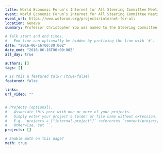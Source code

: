 ```yaml
---
title: World Economic Forum’s Internet for All Steering Committee Meeting
event: World Economic Forum’s Internet for All Steering Committee Meeting
event_url: https://www.weforum.org/projects/internet-for-all
location: Geneva
summary: Professor Christopher Yoo was named to the Steering Committee of the World Economic Forum's Internet for All Initiative

# Talk start and end times.
#   End time can optionally be hidden by prefixing the line with `#`.
date: "2016-06-16T00:00:00Z"
date_end: "2016-06-16T00:00:00Z"
all_day: true

authors: []
tags: []

# Is this a featured talk? (true/false)
featured: false

links:
url_video: ""


# Projects (optional).
#   Associate this post with one or more of your projects.
#   Simply enter your project's folder or file name without extension.
#   E.g. `projects = ["internal-project"]` references `content/project/deep-learning/index.md`.
#   Otherwise, set ``.
projects: []

# Enable math on this page?
math: true
---
```





